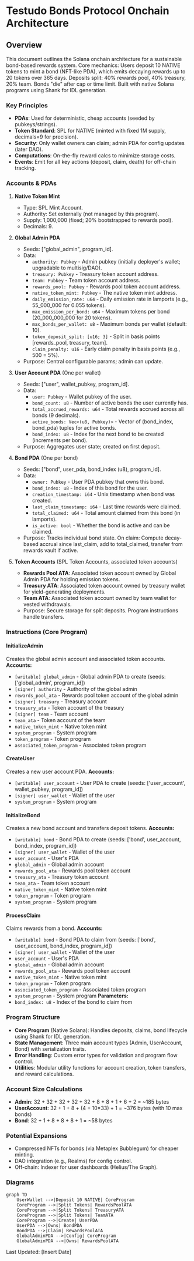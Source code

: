 # Testudo Bonds Protocol Onchain Architecture

## Overview

This document outlines the Solana onchain architecture for a sustainable bond-based rewards system. Core mechanics: Users deposit 10 NATIVE tokens to mint a bond (NFT-like PDA), which emits decaying rewards up to 20 tokens over 365 days. Deposits split: 40% rewards pool, 40% treasury, 20% team. Bonds "die" after cap or time limit. Built with native Solana programs using Shank for IDL generation.

### Key Principles

- **PDAs**: Used for deterministic, cheap accounts (seeded by pubkeys/strings).
- **Token Standard**: SPL for NATIVE (minted with fixed 1M supply, decimals=9 for precision).
- **Security**: Only wallet owners can claim; admin PDA for config updates (later DAO).
- **Computations**: On-the-fly reward calcs to minimize storage costs.
- **Events**: Emit for all key actions (deposit, claim, death) for off-chain tracking.

### Accounts & PDAs

1. **Native Token Mint**
   - Type: SPL Mint Account.
   - Authority: Set externally (not managed by this program).
   - Supply: 1,000,000 (fixed; 20% bootstrapped to rewards pool).
   - Decimals: 9.

2. **Global Admin PDA**
   - Seeds: ["global_admin", program_id].
   - Data:
     - `authority: Pubkey` - Admin pubkey (initially deployer's wallet; upgradable to multisig/DAO).
     - `treasury: Pubkey` - Treasury token account address.
     - `team: Pubkey` - Team token account address.
     - `rewards_pool: Pubkey` - Rewards pool token account address.
     - `native_token_mint: Pubkey` - The native token mint address.
     - `daily_emission_rate: u64` - Daily emission rate in lamports (e.g., 55_000_000 for 0.055 tokens).
     - `max_emission_per_bond: u64` - Maximum tokens per bond (20_000_000_000 for 20 tokens).
     - `max_bonds_per_wallet: u8` - Maximum bonds per wallet (default: 10).
     - `token_deposit_split: [u16; 3]` - Split in basis points [rewards_pool, treasury, team].
     - `claim_penalty: u16` - Early claim penalty in basis points (e.g., 500 = 5%).
   - Purpose: Central configurable params; admin can update.

3. **User Account PDA** (One per wallet)
   - Seeds: ["user", wallet_pubkey, program_id].
   - Data:
     - `user: Pubkey` - Wallet pubkey of the user.
     - `bond_count: u8` - Number of active bonds the user currently has.
     - `total_accrued_rewards: u64` - Total rewards accrued across all bonds (9 decimals).
     - `active_bonds: Vec<(u8, Pubkey)>` - Vector of (bond_index, bond_pda) tuples for active bonds.
     - `bond_index: u8` - Index for the next bond to be created (increments per bond).
   - Purpose: Aggregates user state; created on first deposit.

4. **Bond PDA** (One per bond)
   - Seeds: ["bond", user_pda, bond_index (u8), program_id].
   - Data:
     - `owner: Pubkey` - User PDA pubkey that owns this bond.
     - `bond_index: u8` - Index of this bond for the user.
     - `creation_timestamp: i64` - Unix timestamp when bond was created.
     - `last_claim_timestamp: i64` - Last time rewards were claimed.
     - `total_claimed: u64` - Total amount claimed from this bond (in lamports).
     - `is_active: bool` - Whether the bond is active and can be claimed.
   - Purpose: Tracks individual bond state. On claim: Compute decay-based accrual since last_claim, add to total_claimed, transfer from rewards vault if active.

5. **Token Accounts** (SPL Token Accounts, associated token accounts)
   - **Rewards Pool ATA**: Associated token account owned by Global Admin PDA for holding emission tokens.
   - **Treasury ATA**: Associated token account owned by treasury wallet for yield-generating deployments.
   - **Team ATA**: Associated token account owned by team wallet for vested withdrawals.
   - Purpose: Secure storage for split deposits. Program instructions handle transfers.

### Instructions (Core Program)

#### InitializeAdmin

Creates the global admin account and associated token accounts.
**Accounts:**

- `[writable] global_admin` - Global admin PDA to create (seeds: ['global_admin', program_id])
- `[signer] authority` - Authority of the global admin
- `rewards_pool_ata` - Rewards pool token account of the global admin
- `[signer] treasury` - Treasury account
- `treasury_ata` - Token account of the treasury
- `[signer] team` - Team account
- `team_ata` - Token account of the team
- `native_token_mint` - Native token mint
- `system_program` - System program
- `token_program` - Token program
- `associated_token_program` - Associated token program

#### CreateUser

Creates a new user account PDA.
**Accounts:**

- `[writable] user_account` - User PDA to create (seeds: ['user_account', wallet_pubkey, program_id])
- `[signer] user_wallet` - Wallet of the user
- `system_program` - System program

#### InitializeBond

Creates a new bond account and transfers deposit tokens.
**Accounts:**

- `[writable] bond` - Bond PDA to create (seeds: ['bond', user_account, bond_index, program_id])
- `[signer] user_wallet` - Wallet of the user
- `user_account` - User's PDA
- `global_admin` - Global admin account
- `rewards_pool_ata` - Rewards pool token account
- `treasury_ata` - Treasury token account
- `team_ata` - Team token account
- `native_token_mint` - Native token mint
- `token_program` - Token program
- `system_program` - System program

#### ProcessClaim

Claims rewards from a bond.
**Accounts:**

- `[writable] bond` - Bond PDA to claim from (seeds: ['bond', user_account, bond_index, program_id])
- `[signer] user_wallet` - Wallet of the user
- `user_account` - User's PDA
- `global_admin` - Global admin account
- `rewards_pool_ata` - Rewards pool token account
- `native_token_mint` - Native token mint
- `token_program` - Token program
- `associated_token_program` - Associated token program
- `system_program` - System program
**Parameters:**
- `bond_index: u8` - Index of the bond to claim from

### Program Structure

- **Core Program** (Native Solana): Handles deposits, claims, bond lifecycle using Shank for IDL generation.
- **State Management**: Three main account types (Admin, UserAccount, Bond) with serialization traits.
- **Error Handling**: Custom error types for validation and program flow control.
- **Utilities**: Modular utility functions for account creation, token transfers, and reward calculations.

### Account Size Calculations

- **Admin**: 32 + 32 + 32 + 32 + 32 + 8 + 8 + 1 + 6 + 2 = ~185 bytes
- **UserAccount**: 32 + 1 + 8 + (4 + 10×33) + 1 = ~376 bytes (with 10 max bonds)
- **Bond**: 32 + 1 + 8 + 8 + 8 + 1 = ~58 bytes

### Potential Expansions

- Compressed NFTs for bonds (via Metaplex Bubblegum) for cheaper minting.
- DAO integration (e.g., Realms) for config control.
- Off-chain: Indexer for user dashboards (Helius/The Graph).

### Diagrams

```mermaid
graph TD
    UserWallet -->|Deposit 10 NATIVE| CoreProgram
    CoreProgram -->|Split Tokens| RewardsPoolATA
    CoreProgram -->|Split Tokens| TreasuryATA
    CoreProgram -->|Split Tokens| TeamATA
    CoreProgram -->|Create| UserPDA
    UserPDA -->|Owns| BondPDA
    BondPDA -->|Claim| RewardsPoolATA
    GlobalAdminPDA -->|Config| CoreProgram
    GlobalAdminPDA -->|Owns| RewardsPoolATA
```

Last Updated: [Insert Date] 